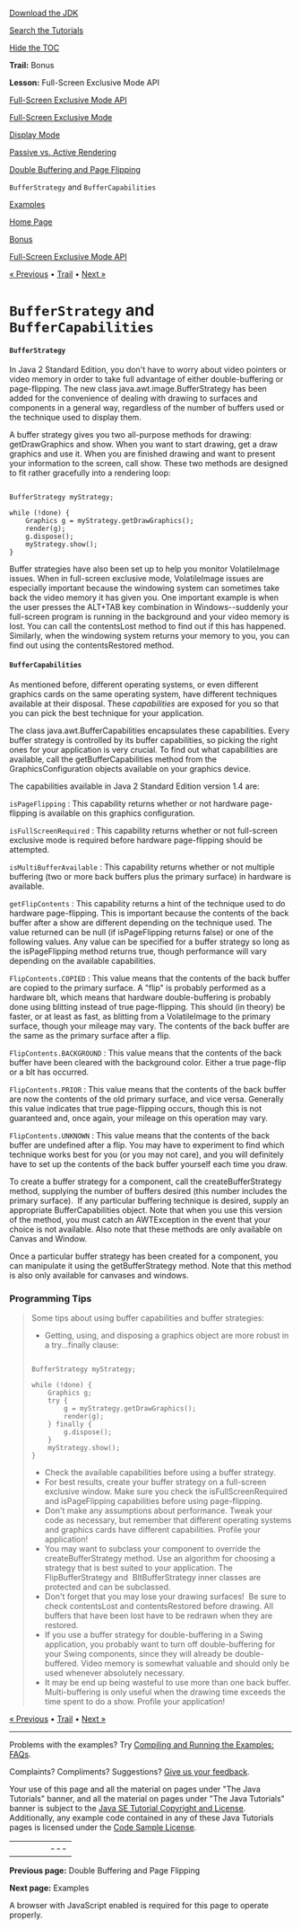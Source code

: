 [Download
the JDK](http://java.sun.com/javase/6/download.jsp)
  
[Search the
Tutorials](../../search.html)
  
[Hide the TOC](javascript:toggleLeft())

**Trail:** Bonus
  
**Lesson:** Full-Screen Exclusive Mode API

[Full-Screen Exclusive Mode API](index.html)

[Full-Screen Exclusive Mode](exclusivemode.html)

[Display Mode](displaymode.html)

[Passive vs. Active Rendering](rendering.html)

[Double Buffering and Page Flipping](doublebuf.html)

`BufferStrategy` and `BufferCapabilities`

[Examples](example.html)

[Home Page](../../index.html)
>
[Bonus](../index.html)
>
[Full-Screen Exclusive Mode API](index.html)

[« Previous](doublebuf.html) • [Trail](../TOC.html) • [Next »](example.html)

# `BufferStrategy` and `BufferCapabilities`

#### `BufferStrategy`

In Java 2 Standard Edition, you don't have to worry about video pointers
or video memory in order to take full advantage of either double-buffering
or page-flipping. The new class java.awt.image.BufferStrategy
has been added for the convenience of dealing with drawing to surfaces
and components in a general way, regardless of the number of buffers used
or the technique used to display them.

A buffer strategy gives you two all-purpose methods for drawing: getDrawGraphics
and show. When you want to start drawing, get a draw graphics
and use it. When you are finished drawing and want to present your
information to the screen, call show. These two methods
are designed to fit rather gracefully into a rendering loop:

```

BufferStrategy myStrategy;

while (!done) {
    Graphics g = myStrategy.getDrawGraphics();
    render(g);
    g.dispose();
    myStrategy.show();
}

```

Buffer strategies have also been set up to help you monitor VolatileImage
issues. When in full-screen exclusive mode, VolatileImage
issues are especially important because the windowing system can sometimes
take back the video memory it has given you. One important example
is when the user presses the ALT+TAB key combination in Windows--suddenly
your full-screen program is running in the background and your video memory
is lost. You can call the contentsLost method to find
out if this has happened. Similarly, when the windowing system returns
your memory to you, you can find out using the contentsRestored
method.

#### `BufferCapabilities`

As mentioned before, different operating systems, or even different
graphics cards on the same operating system, have different techniques
available at their disposal. These *capabilities* are exposed
for you so that you can pick the best technique for your application.

The class java.awt.BufferCapabilities encapsulates these capabilities.
Every buffer strategy is controlled by its buffer capabilities, so picking
the right ones for your application is very crucial. To find out
what capabilities are available, call the getBufferCapabilities
method from the GraphicsConfiguration objects available on your
graphics device.

The capabilities available in Java 2 Standard Edition version 1.4 are:

`isPageFlipping`
:   This capability returns whether or not hardware
    page-flipping is available on this graphics configuration.

`isFullScreenRequired`
:   This capability returns whether or not
    full-screen exclusive mode is required before hardware page-flipping should
    be attempted.

`isMultiBufferAvailable`
:   This capability returns whether or
    not multiple buffering (two or more back buffers plus the primary surface)
    in hardware is available.

`getFlipContents`
:   This capability returns a hint of the technique
    used to do hardware page-flipping. This is important because the
    contents of the back buffer after a show are different depending
    on the technique used. The value returned can be null (if isPageFlipping
    returns false) or one of the following values. Any value
    can be specified for a buffer strategy so long as the isPageFlipping method
    returns true, though performance will vary depending on the available capabilities.

`FlipContents.COPIED`
:   This value means that the contents of the
    back buffer are copied to the primary surface. A "flip" is probably
    performed as a hardware blt, which means that hardware double-buffering
    is probably done using blitting instead of true page-flipping. This
    should (in theory) be faster, or at least as fast, as blitting from a VolatileImage
    to the primary surface, though your mileage may vary. The contents
    of the back buffer are the same as the primary surface after a flip.

`FlipContents.BACKGROUND`
:   This value means that the contents of
    the back buffer have been cleared with the background color. Either
    a true page-flip or a blt has occurred.

`FlipContents.PRIOR`
:   This value means that the contents of the
    back buffer are now the contents of the old primary surface, and vice versa.
    Generally this value indicates that true page-flipping occurs, though this
    is not guaranteed and, once again, your mileage on this operation may vary.

`FlipContents.UNKNOWN`
:   This value means that the contents of the
    back buffer are undefined after a flip. You may have to experiment
    to find which technique works best for you (or you may not care), and you
    will definitely have to set up the contents of the back buffer yourself
    each time you draw.

To create a buffer strategy for a component, call the createBufferStrategy
method, supplying the number of buffers desired (this number includes
the primary surface).  If any particular buffering technique
is desired, supply an appropriate BufferCapabilities object.
Note that when you use this version of the method, you must catch an
AWTException
in the event that your choice is not available. Also note that these
methods are only available on Canvas and
Window.

Once a particular buffer strategy has been created for a component,
you can manipulate it using the getBufferStrategy method.
Note that this method is also only available for canvases and windows.

### Programming Tips

> Some tips about using buffer capabilities and buffer strategies:
>
> * Getting, using, and disposing a graphics object are more robust in a try...finally
>   clause:
>
> ```
>
> BufferStrategy myStrategy;
>
> while (!done) {
>     Graphics g;
>     try {
>         g = myStrategy.getDrawGraphics();
>         render(g);
>     } finally {
>         g.dispose();
>     }
>     myStrategy.show();
> }
>
> ```
>
> * Check the available capabilities before using a buffer strategy.
> * For best results, create your buffer strategy on a full-screen exclusive
>   window. Make sure you check the isFullScreenRequired and
>   isPageFlipping
>   capabilities before using page-flipping.
> * Don't make any assumptions about performance. Tweak your code as
>   necessary, but remember that different operating systems and graphics cards
>   have different capabilities. Profile your application!
> * You may want to subclass your component to override the createBufferStrategy
>   method. Use an algorithm for choosing a strategy that is best suited
>   to your application. The FlipBufferStrategy and  BltBufferStrategy
>   inner classes are protected and can be subclassed.
> * Don't forget that you may lose your drawing surfaces!  Be sure to
>   check contentsLost and contentsRestored before drawing.
>   All buffers that have been lost have to be redrawn when they are restored.
> * If you use a buffer strategy for double-buffering in a Swing application,
>   you probably want to turn off double-buffering for your Swing components,
>   since they will already be double-buffered. Video memory is somewhat
>   valuable and should only be used whenever absolutely necessary.
> * It may be end up being wasteful to use more than one back buffer.
>   Multi-buffering is only useful when the drawing time exceeds the time spent
>   to do a show. Profile your application!

[« Previous](doublebuf.html)
•
[Trail](../TOC.html)
•
[Next »](example.html)

---

Problems with the examples? Try [Compiling and Running
the Examples: FAQs](../../information/run-examples.html).
  
Complaints? Compliments? Suggestions? [Give
us your feedback](http://download.oracle.com/javase/feedback.html).

Your use of this page and all the material on pages under "The Java Tutorials" banner,
and all the material on pages under "The Java Tutorials" banner is subject to the [Java SE Tutorial Copyright
and License](../../information/license.html).
Additionally, any example code contained in any of these Java
Tutorials pages is licensed under the
[Code
Sample License](http://developers.sun.com/license/berkeley_license.html).

|  |  |  |  |  |
| --- | --- | --- | --- | --- |
| |  |  | | --- | --- | | duke image | Oracle logo | | [About Oracle](http://www.oracle.com/us/corporate/index.html) | [Oracle Technology Network](http://www.oracle.com/technology/index.html) | [Terms of Service](https://www.samplecode.oracle.com/servlets/CompulsoryClickThrough?type=TermsOfService) | Copyright © 1995, 2011 Oracle and/or its affiliates. All rights reserved. |

**Previous page:** Double Buffering and Page Flipping
  
**Next page:** Examples




A browser with JavaScript enabled is required for this page to operate properly.